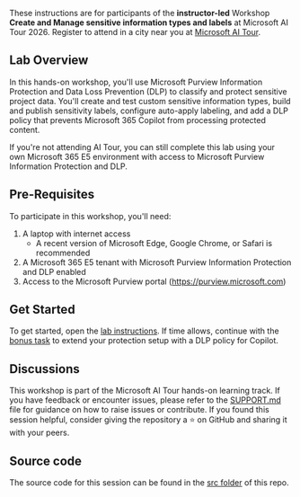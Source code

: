 
These instructions are for participants of the **instructor-led** Workshop **Create and Manage sensitive information types and labels** at Microsoft AI Tour 2026. Register to attend in a city near you at [Microsoft AI Tour](https://aitour.microsoft.com/).

## Lab Overview

In this hands-on workshop, you'll use Microsoft Purview Information Protection and Data Loss Prevention (DLP) to classify and protect sensitive project data. You'll create and test custom sensitive information types, build and publish sensitivity labels, configure auto-apply labeling, and add a DLP policy that prevents Microsoft 365 Copilot from processing protected content.

If you're not attending AI Tour, you can still complete this lab using your own Microsoft 365 E5 environment with access to Microsoft Purview Information Protection and DLP.

## Pre-Requisites

To participate in this workshop, you'll need:

1. A laptop with internet access
   - A recent version of Microsoft Edge, Google Chrome, or Safari is recommended
1. A Microsoft 365 E5 tenant with Microsoft Purview Information Protection and DLP enabled
1. Access to the Microsoft Purview portal (https://purview.microsoft.com)

## Get Started

To get started, open the [lab instructions](.lab/instructions/MIP-1-information-protection.md). If time allows, continue with the [bonus task](.lab/instructions/MIP-2-bonus-dlp.md) to extend your protection setup with a DLP policy for Copilot.

## Discussions

This workshop is part of the Microsoft AI Tour hands-on learning track. If you have feedback or encounter issues, please refer to the [SUPPORT.md](../SUPPORT.md) file for guidance on how to raise issues or contribute. If you found this session helpful, consider giving the repository a ⭐ on GitHub and sharing it with your peers.

## Source code

The source code for this session can be found in the [src folder](../src) of this repo.
